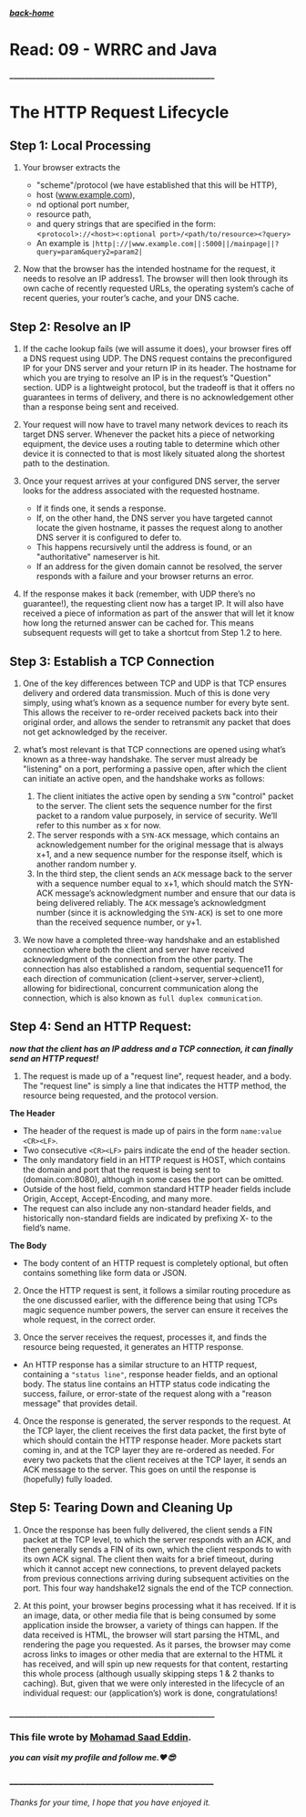 ##### [back-home](https://mhd22.github.io/all-reading-notes/main-table)

# Read: 09 - WRRC and Java

#### ______________________________________________________

# The HTTP Request Lifecycle

## Step 1: Local Processing

1. Your browser extracts the 
   * "scheme"/protocol (we have established that this will be HTTP),
   * host (www.example.com),
   * nd optional port number, 
   * resource path, 
   * and query strings that are specified in the form: 
    <`protocol>://<host><:optional port>/<path/to/resource><?query>`
   * An example is `|http|://|www.example.com||:5000||/mainpage||?query=param&query2=param2|`

2. Now that the browser has the intended hostname for the request, it needs to resolve an IP address1. The browser will then look through its own cache of recently requested URLs, the operating system’s cache of recent queries, your router’s cache, and your DNS cache.

## Step 2: Resolve an IP

1. If the cache lookup fails (we will assume it does), your browser fires off a DNS request using UDP. The DNS request contains the preconfigured IP for your DNS server and your return IP in its header. The hostname for which you are trying to resolve an IP is in the request’s "Question" section. UDP is a lightweight protocol, but the tradeoff is that it offers no guarantees in terms of delivery, and there is no acknowledgement other than a response being sent and received.

2. Your request will now have to travel many network devices to reach its target DNS server. Whenever the packet hits a piece of networking equipment, the device uses a routing table to determine which other device it is connected to that is most likely situated along the shortest path to the destination.

3. Once your request arrives at your configured DNS server, the server looks for the address associated with the requested hostname.
   * If it finds one, it sends a response. 
   * If, on the other hand, the DNS server you have targeted cannot locate the given hostname, it passes the request along to another DNS server it is configured to defer to. 
   * This happens recursively until the address is found, or an "authoritative" nameserver is hit. 
   * If an address for the given domain cannot be resolved, the server responds with a failure and your browser returns an error. 

4. If the response makes it back (remember, with UDP there’s no guarantee!), the requesting client now has a target IP. It will also have received a piece of information as part of the answer that will let it know how long the returned answer can be cached for. This means subsequent requests will get to take a shortcut from Step 1.2 to here.

## Step 3: Establish a TCP Connection

1. One of the key differences between TCP and UDP is that TCP ensures delivery and ordered data transmission. Much of this is done very simply, using what’s known as a sequence number for every byte sent. This allows the receiver to re-order received packets back into their original order, and allows the sender to retransmit any packet that does not get acknowledged by the receiver.

2. what’s most relevant is that TCP connections are opened using what’s known as a three-way handshake. The server must already be "listening" on a port, performing a passive open, after which the client can initiate an active open, and the handshake works as follows:
   1. The client initiates the active open by sending a `SYN` "control" packet to the server. The client sets the sequence number for the first packet to a random value purposely, in service of security. We’ll refer to this number as x for now.
   2. The server responds with a `SYN-ACK` message, which contains an acknowledgement number for the original message that is always x+1, and a new sequence number for the response itself, which is another random number y.
   3. In the third step, the client sends an `ACK` message back to the server with a sequence number equal to x+1, which should match the SYN-ACK message’s acknowledgment number and ensure that our data is being delivered reliably. The `ACK` message’s acknowledgment number (since it is acknowledging the `SYN-ACK`) is set to one more than the received sequence number, or y+1.

3. We now have a completed three-way handshake and an established connection where both the client and server have received acknowledgment of the connection from the other party. The connection has also established a random, sequential sequence11 for each direction of communication (client->server, server->client), allowing for bidirectional, concurrent communication along the connection, which is also known as `full duplex communication`.

## Step 4: Send an HTTP Request:

***now that the client has an IP address and a TCP connection, it can finally send an HTTP request!***

1. The request is made up of a "request line", request header, and a body. The "request line" is simply a line that indicates the HTTP method, the resource being requested, and the protocol version.

**The Header**

* The header of the request is made up of pairs in the form `name:value <CR><LF>`.
* Two consecutive `<CR><LF>` pairs indicate the end of the header section.
* The only mandatory field in an HTTP request is HOST, which contains the domain and port that the request is being sent to (domain.com:8080), although in some cases the port can be omitted. 
* Outside of the host field, common standard HTTP header fields include Origin, Accept, Accept-Encoding, and many more. 
* The request can also include any non-standard header fields, and historically non-standard fields are indicated by prefixing X- to the field’s name.

**The Body**

* The body content of an HTTP request is completely optional, but often contains something like form data or JSON.

2. Once the HTTP request is sent, it follows a similar routing procedure as the one discussed earlier, with the difference being that using TCPs magic sequence number powers, the server can ensure it receives the whole request, in the correct order.

3. Once the server receives the request, processes it, and finds the resource being requested, it generates an HTTP response. 

* An HTTP response has a similar structure to an HTTP request, containing a `"status line"`, response header fields, and an optional body. The status line contains an HTTP status code indicating the success, failure, or error-state of the request along with a "reason message" that provides detail.

4. Once the response is generated, the server responds to the request. At the TCP layer, the client receives the first data packet, the first byte of which should contain the HTTP response header. More packets start coming in, and at the TCP layer they are re-ordered as needed. For every two packets that the client receives at the TCP layer, it sends an ACK message to the server. This goes on until the response is (hopefully) fully loaded.

## Step 5: Tearing Down and Cleaning Up

1. Once the response has been fully delivered, the client sends a FIN packet at the TCP level, to which the server responds with an ACK, and then generally sends a FIN of its own, which the client responds to with its own ACK signal. The client then waits for a brief timeout, during which it cannot accept new connections, to prevent delayed packets from previous connections arriving during subsequent activities on the port. This four way handshake12 signals the end of the TCP connection.

2. At this point, your browser begins processing what it has received. If it is an image, data, or other media file that is being consumed by some application inside the browser, a variety of things can happen. If the data received is HTML, the browser will start parsing the HTML, and rendering the page you requested. As it parses, the browser may come across links to images or other media that are external to the HTML it has received, and will spin up new requests for that content, restarting this whole process (although usually skipping steps 1 & 2 thanks to caching). But, given that we were only interested in the lifecycle of an individual request: our (application’s) work is done, congratulations!


#### ______________________________________________________

### This file wrote by [Mohamad Saad Eddin](https://github.com/MHD22).
***you can visit my profile and follow me.❤️😎***
### ______________________________________________


###### Thanks for your time, I hope that you have enjoyed it.